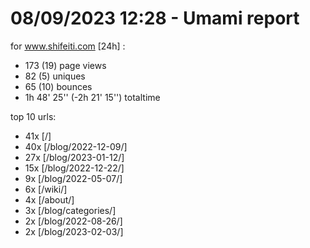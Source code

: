 # 08/09/2023 12:28 - Umami report
for www.shifeiti.com [24h] :

 - 173 (19) page views
 - 82 (5) uniques
 - 65 (10) bounces
 - 1h 48' 25'' (-2h 21' 15'') totaltime


top 10 urls:
 - 41x [/]
 - 40x [/blog/2022-12-09/]
 - 27x [/blog/2023-01-12/]
 - 15x [/blog/2022-12-22/]
 - 9x [/blog/2022-05-07/]
 - 6x [/wiki/]
 - 4x [/about/]
 - 3x [/blog/categories/]
 - 2x [/blog/2022-08-26/]
 - 2x [/blog/2023-02-03/]


